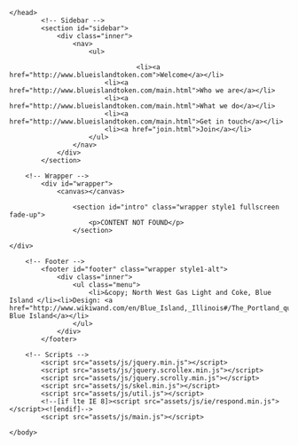<!DOCTYPE HTML>
<html>
	<head>
		<title>Blue Island Token Sector G</title>
		<meta charset="utf-8" />
		<meta name="viewport" content="width=device-width, initial-scale=1" />
		  <meta name="description" content="Blue Island Token">
  		  <meta name="author" content="Blue Island">
   		 <link rel="canonical" href="http://www.ibm.com/">
		<!--[if lte IE 8]><script src="assets/js/ie/html5shiv.js"></script><![endif]-->
		<link rel="stylesheet" href="assets/css/main.css" />
    <!--[if lte IE 9]><link rel="stylesheet" href="assets/css/ie9.css" /><![endif]-->
    <!--[if lte IE 8]><link rel="stylesheet" href="assets/css/ie8.css" /><![endif]-->
    <link rel="stylesheet" href="https://maxcdn.bootstrapcdn.com/bootstrap/3.3.7/css/bootstrap.min.css">
    <link rel="stylesheet" href="https://maxcdn.bootstrapcdn.com/font-awesome/4.7.0/css/font-awesome.min.css">

	</head>
			<!-- Sidebar -->
			<section id="sidebar">
				<div class="inner">
					<nav>
						<ul>

					                <li><a href="http://www.blueislandtoken.com">Welcome</a></li>
							<li><a href="http://www.blueislandtoken.com/main.html">Who we are</a></li>
							<li><a href="http://www.blueislandtoken.com/main.html">What we do</a></li>
							<li><a href="http://www.blueislandtoken.com/main.html">Get in touch</a></li>
							<li><a href="join.html">Join</a></li>
						</ul>
					</nav>
				</div>
			</section>

		<!-- Wrapper -->
			<div id="wrapper">
        		<canvas></canvas>

					<section id="intro" class="wrapper style1 fullscreen fade-up">
						<p>CONTENT NOT FOUND</p>
					</section>

	</div>

		<!-- Footer -->
			<footer id="footer" class="wrapper style1-alt">
				<div class="inner">
					<ul class="menu">
						<li>&copy; North West Gas Light and Coke, Blue Island </li><li>Design: <a href="http://www.wikiwand.com/en/Blue_Island,_Illinois#/The_Portland_question"> Blue Island</a></li>
					</ul>
				</div>
			</footer>

		<!-- Scripts -->
			<script src="assets/js/jquery.min.js"></script>
			<script src="assets/js/jquery.scrollex.min.js"></script>
			<script src="assets/js/jquery.scrolly.min.js"></script>
			<script src="assets/js/skel.min.js"></script>
			<script src="assets/js/util.js"></script>
			<!--[if lte IE 8]><script src="assets/js/ie/respond.min.js"></script><![endif]-->
			<script src="assets/js/main.js"></script>

	</body>
</html>
